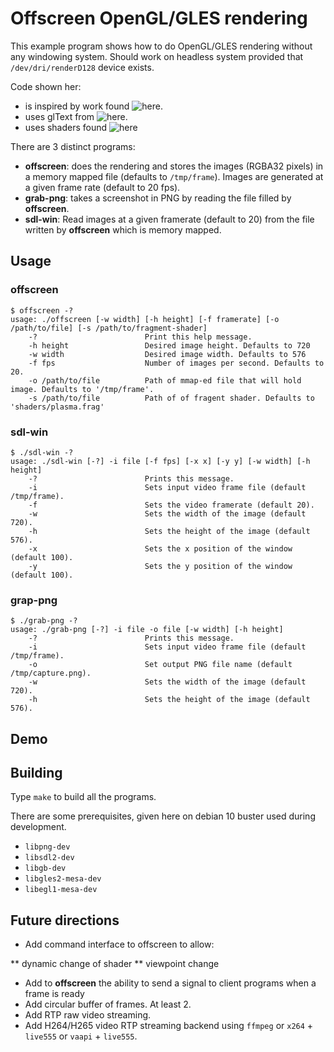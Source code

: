 # Offscreen OpenGL/GLES rendering

This example program shows how to do OpenGL/GLES rendering without any windowing system.
Should work on headless system provided that `/dev/dri/renderD128` device exists.

Code shown her:

* is inspired by work found ![here](https://github.com/elima/gpu-playground.git).
* uses glText from ![here](https://github.com/vallentin/glText.git).
* uses shaders found ![here](https://glslsandbox.com)


There are 3 distinct programs:

* **offscreen**: does the rendering and stores the images (RGBA32 pixels) in a memory mapped file (defaults to `/tmp/frame`). Images are generated at a given frame rate (default to 20 fps).
* **grab-png**: takes a screenshot in PNG by reading the file filled by **offscreen**.
* **sdl-win**: Read images at a given framerate (default to 20) from the file written by **offscreen** which is memory mapped.

## Usage

### offscreen

    $ offscreen -?
    usage: ./offscreen [-w width] [-h height] [-f framerate] [-o /path/to/file] [-s /path/to/fragment-shader]
        -?                        Print this help message.
        -h height                 Desired image height. Defaults to 720
        -w width                  Desired image width. Defaults to 576
        -f fps                    Number of images per second. Defaults to 20.
        -o /path/to/file          Path of mmap-ed file that will hold image. Defaults to '/tmp/frame'.
        -s /path/to/file          Path of of fragent shader. Defaults to 'shaders/plasma.frag'

### sdl-win

    $ ./sdl-win -?
    usage: ./sdl-win [-?] -i file [-f fps] [-x x] [-y y] [-w width] [-h height]
        -?                        Prints this message.
        -i                        Sets input video frame file (default /tmp/frame).
        -f                        Sets the video framerate (default 20).
        -w                        Sets the width of the image (default 720).
        -h                        Sets the height of the image (default 576).
        -x                        Sets the x position of the window (default 100).
        -y                        Sets the y position of the window (default 100).

### grap-png

    $ ./grab-png -?
    usage: ./grab-png [-?] -i file -o file [-w width] [-h height]
        -?                        Prints this message.
        -i                        Sets input video frame file (default /tmp/frame).
        -o                        Set output PNG file name (default /tmp/capture.png).
        -w                        Sets the width of the image (default 720).
        -h                        Sets the height of the image (default 576).

## Demo



## Building

Type `make` to build all the programs.

There are some prerequisites, given here on debian 10 buster used during development.

* `libpng-dev`
* `libsdl2-dev`
* `libgb-dev`
* `libgles2-mesa-dev`
* `libegl1-mesa-dev`


## Future directions

* Add command interface to offscreen to allow:

** dynamic change of shader
** viewpoint change

* Add to **offscreen** the ability to send a signal to client programs when a frame is ready
* Add circular buffer of frames. At least 2.
* Add RTP raw video streaming.
* Add H264/H265 video RTP streaming backend using `ffmpeg` or `x264` + `live555` or `vaapi` + `live555`.




